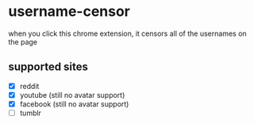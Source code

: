 # username-censor
when you click this chrome extension, it censors all of the usernames on the page

## supported sites
- [x] reddit
- [x] youtube (still no avatar support)
- [X] facebook (still no avatar support)
- [ ] tumblr

